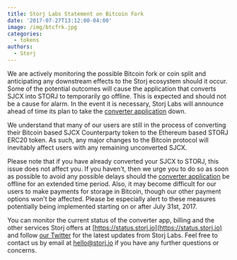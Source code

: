 ```yaml
---
title: Storj Labs Statement on Bitcoin Fork
date: '2017-07-27T13:12:00-04:00'
image: /img/btcfrk.jpg
categories:
  - tokens
authors:
  - Storj
---
```

We are actively monitoring the possible Bitcoin fork or coin split and anticipating any downstream effects to the Storj ecosystem should it occur. Some of the potential outcomes will cause the application that converts SJCX into STORJ to temporarily go offline. This is expected and should not be a cause for alarm. In the event it is necessary, Storj Labs will announce ahead of time its plan to take the [converter application](https://converter.storj.io/) down.  

<!--more-->

We understand that many of our users are still in the process of converting their Bitcoin based SJCX Counterparty token to the Ethereum based STORJ ERC20 token. As such, any major changes to the Bitcoin protocol will inevitably affect users with any remaining unconverted SJCX.

Please note that if you have already converted your SJCX to STORJ, this issue does not affect you. If you haven't, then we urge you to do so as soon as possible to avoid any possible delays should the [converter application](https://converter.storj.io/) be offline for an extended time period. Also, it may become difficult for our users to make payments for storage in Bitcoin, though our other payment options won't be affected. Please be especially alert to these measures potentially being implemented starting on or after July 31st, 2017.

You can monitor the current status of the converter app, billing and the other services Storj offers at [https://status.storj.io](https://status.storj.io) and follow [our Twitter](https://twitter.com/storjproject) for the latest updates from Storj Labs. Feel free to contact us by email at [hello@storj.io](mailto:hello@storj.io) if you have any further questions or concerns.
